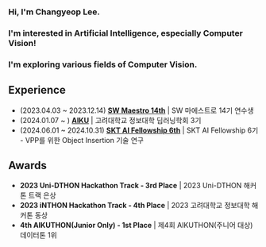 ### Hi, I'm Changyeop Lee.
### I'm interested in Artificial Intelligence, especially Computer Vision!
### I'm exploring various fields of Computer Vision.

## Experience
- (2023.04.03 ~ 2023.12.14) [**SW Maestro 14th**](https://www.swmaestro.org/sw/main/main.do) | SW 마에스트로 14기 연수생
- (2024.01.07 ~ ) [**AIKU**](https://github.com/AIKU-Official) | 고려대학교 정보대학 딥러닝학회 3기
- (2024.06.01 ~ 2024.10.31) [**SKT AI Fellowship 6th**](https://www.sktaifellowship.com/) | SKT AI Fellowship 6기 - VPP를 위한 Object Insertion 기술 연구

## Awards
- **2023 Uni-DTHON Hackathon Track - 3rd Place** | 2023 Uni-DTHON 해커톤 트랙 은상
- **2023 iNTHON Hackathon Track - 4th Place** | 2023 고려대학교 정보대학 해커톤 동상
- **4th AIKUTHON(Junior Only) - 1st Place** | 제4회 AIKUTHON(주니어 대상) 데이터톤 1위
##